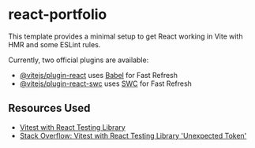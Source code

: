 # react-portfolio

This template provides a minimal setup to get React working in Vite with HMR and some ESLint rules.

Currently, two official plugins are available:

- [@vitejs/plugin-react](https://github.com/vitejs/vite-plugin-react/blob/main/packages/plugin-react/README.md) uses [Babel](https://babeljs.io/) for Fast Refresh
- [@vitejs/plugin-react-swc](https://github.com/vitejs/vite-plugin-react-swc) uses [SWC](https://swc.rs/) for Fast Refresh

## Resources Used

- [Vitest with React Testing Library](https://www.robinwieruch.de/vitest-react-testing-library/)
- [Stack Overflow: Vitest with React Testing Library 'Unexpected Token'](https://stackoverflow.com/questions/74970340/vitest-with-react-testing-library-unexpected-token)

